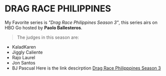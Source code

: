 # DRAG RACE PHILIPPINES 
My Favorite series is *"Drag Race Philippines Season 3"*, this series airs on HBO Go hosted by **Paolo Ballesteros**. 
> The judges in this season are:
- KaladKaren
- Jiggly Caliente
- Rajo Laurel
- Jon Santos
- BJ Pascual
Here is the link descirption [Drag Race Philipppines Season 3](https://youtu.be/YlXIDQQey9U?si=ozv-BChdNI0VXWAF)

